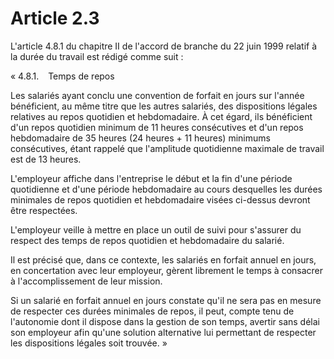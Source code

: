 # Article 2.3

L'article 4.8.1 du chapitre II de l'accord de branche du 22 juin 1999 relatif à la durée du travail est rédigé comme suit :

« 4.8.1.   Temps de repos

Les salariés ayant conclu une convention de forfait en jours sur l'année bénéficient, au même titre que les autres salariés, des dispositions légales relatives au repos quotidien et hebdomadaire. À cet égard, ils bénéficient d'un repos quotidien minimum de 11 heures consécutives et d'un repos hebdomadaire de 35 heures (24 heures + 11 heures) minimums consécutives, étant rappelé que l'amplitude quotidienne maximale de travail est de 13 heures.

L'employeur affiche dans l'entreprise le début et la fin d'une période quotidienne et d'une période hebdomadaire au cours desquelles les durées minimales de repos quotidien et hebdomadaire visées ci-dessus devront être respectées.

L'employeur veille à mettre en place un outil de suivi pour s'assurer du respect des temps de repos quotidien et hebdomadaire du salarié.

Il est précisé que, dans ce contexte, les salariés en forfait annuel en jours, en concertation avec leur employeur, gèrent librement le temps à consacrer à l'accomplissement de leur mission.

Si un salarié en forfait annuel en jours constate qu'il ne sera pas en mesure de respecter ces durées minimales de repos, il peut, compte tenu de l'autonomie dont il dispose dans la gestion de son temps, avertir sans délai son employeur afin qu'une solution alternative lui permettant de respecter les dispositions légales soit trouvée. »

